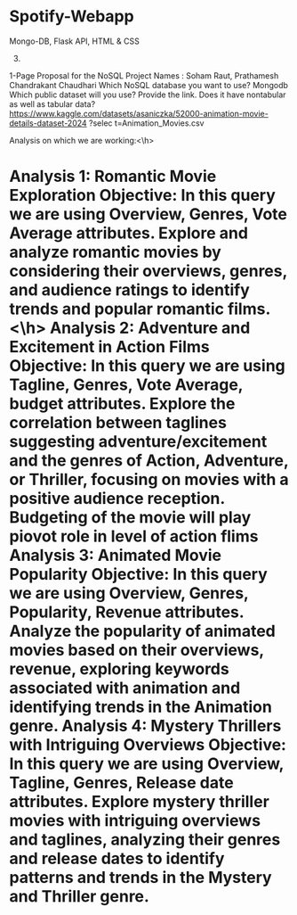 # Spotify-Webapp

Mongo-DB, Flask API, HTML & CSS


3. 
   
1-Page Proposal for the NoSQL Project
Names : Soham Raut, Prathamesh Chandrakant Chaudhari Which NoSQL database you want to use?
Mongodb
Which public dataset will you use? Provide the link. Does it have nontabular as well as tabular data?
https://www.kaggle.com/datasets/asaniczka/52000-animation-movie-details-dataset-2024 ?selec t=Animation_Movies.csv


<h>Analysis on which we are working:<\h>

<h1>Analysis 1: Romantic Movie Exploration
Objective:
In this query we are using Overview, Genres, Vote Average attributes. Explore and analyze romantic movies by considering their overviews, genres, and audience ratings to identify trends and popular romantic films.<\h>
Analysis 2: Adventure and Excitement in Action Films
Objective:
In this query we are using Tagline, Genres, Vote Average, budget attributes. Explore the correlation between taglines suggesting adventure/excitement and the genres of Action, Adventure, or Thriller, focusing on movies with a positive audience reception. Budgeting of the movie will play piovot role in level of action flims
Analysis 3: Animated Movie Popularity
Objective:
In this query we are using Overview, Genres, Popularity, Revenue attributes. Analyze the popularity of animated movies based on their overviews, revenue, exploring keywords associated with animation and identifying trends in the Animation genre.
Analysis 4: Mystery Thrillers with Intriguing Overviews
Objective:
In this query we are using Overview, Tagline, Genres, Release date attributes. Explore mystery thriller movies with intriguing overviews and taglines, analyzing their genres and release dates to identify patterns and trends in the Mystery and Thriller genre.
